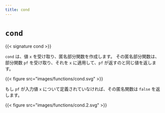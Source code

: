 ```yaml
---
title: cond
---
```


# `cond`

{{< signature cond >}}

`cond` は、値 `x` を受け取り、匿名部分関数を作成します。
その匿名部分関数は、部分関数 `pf` を受け取り、それを `x` に適用して、`pf` が返すのと同じ値を返します。

{{< figure src="images/functions/cond.svg" >}}

もし `pf` が入力値 `x` について定義されていなければ、その匿名関数は `false` を返します。

{{< figure src="images/functions/cond.2.svg" >}}
